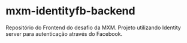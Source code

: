 # mxm-identityfb-backend
Repositório do Frontend do desafio da MXM. Projeto utilizando Identity server para autenticação através do Facebook.
